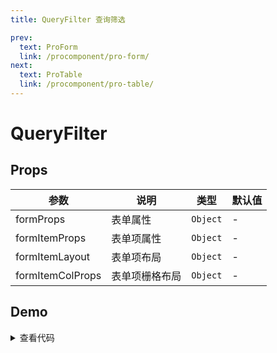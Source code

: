 ```yaml
---
title: QueryFilter 查询筛选

prev:
  text: ProForm
  link: /procomponent/pro-form/
next:
  text: ProTable
  link: /procomponent/pro-table/
---
```


<script setup>
import demo from './demo.vue'
</script>

# QueryFilter

## Props

| 参数             | 说明           | 类型     | 默认值 |
| ---------------- | -------------- | -------- | ------ |
| formProps        | 表单属性       | `Object` | -      |
| formItemProps    | 表单项属性     | `Object` | -      |
| formItemLayout   | 表单项布局     | `Object` | -      |
| formItemColProps | 表单项栅格布局 | `Object` | -      |

## Demo

<ClientOnly>
    <demo />
</ClientOnly>

<details>
<summary>查看代码</summary>

<<< @/procomponent/query-filter/demo.vue

</details>
